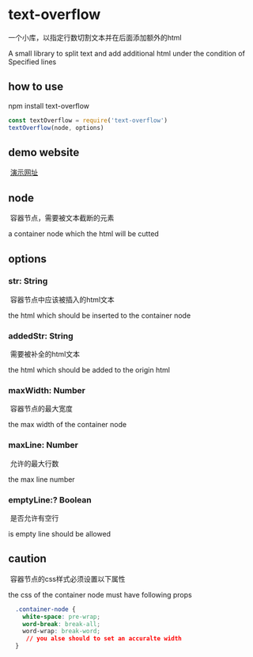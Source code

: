 # text-overflow
一个小库，以指定行数切割文本并在后面添加额外的html

A small library to split text and add additional html under the condition of Specified lines
## how to use
npm install text-overflow
``` javascript
const textOverflow = require('text-overflow')
textOverflow(node, options)
```
## demo website
  [演示网址](https://freeeeaker.github.io/examples/textOverflow/index.html)
## node
  容器节点，需要被文本截断的元素
  
  a container node which the html will be cutted
## options
### str: String
  容器节点中应该被插入的html文本
  
  the html which should be inserted to the container node
### addedStr: String
  需要被补全的html文本
  
  the html which should be added to the origin html
### maxWidth: Number
  容器节点的最大宽度
  
  the max width of the container node
### maxLine: Number
  允许的最大行数
  
  the max line number
### emptyLine:? Boolean
  是否允许有空行
  
  is empty line should be allowed
## caution
  容器节点的css样式必须设置以下属性
  
  the css of the container node must have following props
  ``` css
    .container-node {
      white-space: pre-wrap;
      word-break: break-all;
      word-wrap: break-word;
      // you alse should to set an accuralte width
    }
  ```
